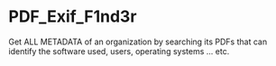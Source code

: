 # PDF_Exif_F1nd3r
Get ALL METADATA of an organization by searching its PDFs that can identify the software used, users, operating systems ... etc.
